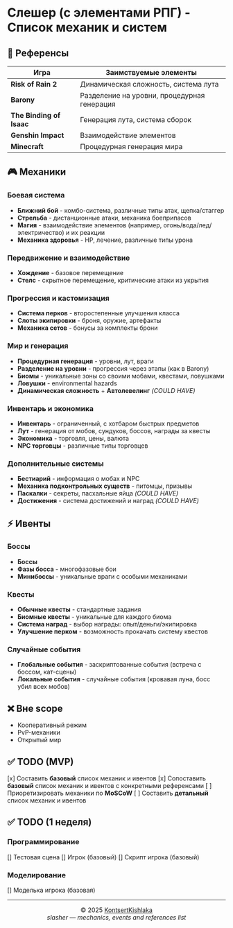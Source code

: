 # Слешер (с элементами РПГ) - Список механик и систем

## 🎯 Референсы

| Игра                     | Заимствуемые элементы                       |
| ------------------------ | ------------------------------------------- |
| **Risk of Rain 2**       | Динамическая сложность, система лута        |
| **Barony**               | Разделение на уровни, процедурная генерация |
| **The Binding of Isaac** | Генерация лута, система сборок              |
| **Genshin Impact**       | Взаимодействие элементов                    |
| **Minecraft**            | Процедурная генерация мира                  |

## 🎮 Механики

### Боевая система

- **Ближний бой** - комбо-система, различные типы атак, щепка/стаггер
- **Стрельба** - дистанционные атаки, механика боеприпасов
- **Магия** - взаимодействие элементов (например, огонь/вода/лед/электричество) и их реакции
- **Механика здоровья** - HP, лечение, различные типы урона

### Передвижение и взаимодействие

- **Хождение** - базовое перемещение
- **Стелс** - скрытное перемещение, критические атаки из укрытия

### Прогрессия и кастомизация

- **Система перков** - второстепенные улучшения класса
- **Слоты экипировки** - броня, оружие, артефакты
- **Механика сетов** - бонусы за комплекты брони

### Мир и генерация

- **Процедурная генерация** - уровни, лут, враги
- **Разделение на уровни** - прогрессия через этапы (как в Barony)
- **Биомы** - уникальные зоны со своими мобами, квестами, ловушками
- **Ловушки** - environmental hazards
- **Динамическая сложность** + **Автолевелинг** _(COULD HAVE)_

### Инвентарь и экономика

- **Инвентарь** - ограниченный, с хотбаром быстрых предметов
- **Лут** - генерация от мобов, сундуков, боссов, награды за квесты
- **Экономика** - торговля, цены, валюта
- **NPC торговцы** - различные типы торговцев

### Дополнительные системы

- **Бестиарий** - информация о мобах и NPC
- **Механика подконтрольных существ** - питомцы, призывы
- **Паскалки** - секреты, пасхальные яйца _(COULD HAVE)_
- **Достижения** - система достижений и наград _(COULD HAVE)_

## ⚡ Ивенты

### Боссы

- **Боссы**
- **Фазы босса** - многофазовые бои
- **Минибоссы** - уникальные враги с особыми механиками

### Квесты

- **Обычные квесты** - стандартные задания
- **Биомные квесты** - уникальные для каждого биома
- **Система наград** - выбор награды: опыт/деньги/экипировка
- **Улучшение перком** - возможность прокачать систему квестов

### Случайные события

- **Глобальные события** - заскриптованные события (встреча с боссом, кат-сцены)
- **Локальные события** - случайные события (кровавая луна, босс убил всех мобов)

## ❌ Вне scope

- Кооперативный режим
- PvP-механики
- Открытый мир

## ✅ TODO (MVP)

[x] Составить **базовый** список механик и ивентов
[x] Сопоставить **базовый** список механик и ивентов с конкретными референсами
[ ] Приоретизировать механики по **MoSCoW**
[ ] Составить **детальный** список механик и ивентов

## ✅ TODO (1 неделя)

### Программирование

[] Тестовая сцена
[] Игрок (базовый)
[] Скрипт игрока (базовый)

### Моделирование

[] Моделька игрока (базовая)


---

<div align="center">
  <span>© 2025 <a href="https://github.com/KontsertKishlaka" targer="_blank">KontsertKishlaka</a></span>
  <br>
  <span><i>slasher — mechanics, events and references list</i></span>
</div>
